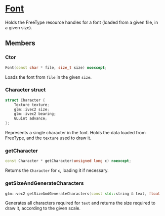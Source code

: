 # [Font](Font.hpp)

Holds the FreeType resource handles for a font (loaded from a given file, in a given size).

## Members

### Ctor

```cpp
Font(const char * file, size_t size) noexcept;
```

Loads the font from `file` in the given `size`.

### Character struct

```cpp
struct Character {
	Texture texture;
	glm::ivec2 size;
	glm::ivec2 bearing;
	GLuint advance;
};
```

Represents a single character in the font. Holds the data loaded from FreeType, and the `texture` used to draw it.

### getCharacter

```cpp
const Character * getCharacter(unsigned long c) noexcept;
```

Returns the `Character` for `c`, loading it if necessary.

### getSizeAndGenerateCharacters

```cpp
glm::vec2 getSizeAndGenerateCharacters(const std::string & text, float scaleX, float scaleY) noexcept;
```

Generates all characters required for `text` and returns the size required to draw it, according to the given scale.